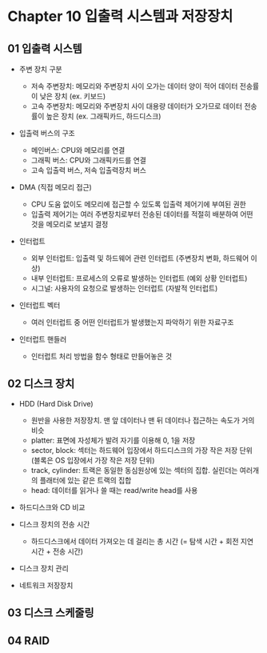 # Chapter 10 입출력 시스템과 저장장치

## 01 입출력 시스템

* 주변 장치 구분
  - 저속 주변장치: 메모리와 주변장치 사이 오가는 데이터 양이 적어 데이터 전송률이 낮은 장치 (ex. 키보드)
  - 고속 주변장치: 메모리와 주변장치 사이 대용량 데이터가 오가므로 데이터 전송률이 높은 장치 (ex. 그래픽카드, 하드디스크)

* 입출력 버스의 구조
  - 메인버스: CPU와 메모리를 연결
  - 그래픽 버스: CPU와 그래픽카드를 연결
  - 고속 입출력 버스, 저속 입출력장치 버스

* DMA (직접 메모리 접근)
  - CPU 도움 없이도 메모리에 접근할 수 있도록 입출력 제어기에 부여된 권한
  - 입출력 제어기는 여러 주변장치로부터 전송된 데이터를 적절히 배분하여 어떤 것을 메모리로 보낼지 결정

* 인터럽트
  - 외부 인터럽트: 입출력 및 하드웨어 관련 인터럽트 (주변장치 변화, 하드웨어 이상)
  - 내부 인터럽트: 프로세스의 오류로 발생하는 인터럽트 (예외 상황 인터럽트)
  - 시그널: 사용자의 요청으로 발생하는 인터럽트 (자발적 인터럽트)

* 인터럽트 벡터
  - 여러 인터럽트 중 어떤 인터럽트가 발생했는지 파악하기 위한 자료구조

* 인터럽트 핸들러
  - 인터럽트 처리 방법을 함수 형태로 만들어놓은 것

## 02 디스크 장치

* HDD (Hard Disk Drive)
  - 원반을 사용한 저장장치. 맨 앞 데이터나 맨 뒤 데이터나 접근하는 속도가 거의 비슷
  - platter: 표면에 자성체가 발려 자기를 이용해 0, 1을 저장
  - sector, block: 섹터는 하드웨어 입장에서 하드디스크의 가장 작은 저장 단위 (블록은 OS 입장에서 가장 작은 저장 단위)
  - track, cylinder: 트랙은 동일한 동심원상에 있는 섹터의 집합. 실린더는 여러개의 플래터에 있는 같은 트랙의 집합
  - head: 데이터를 읽거나 쓸 때는 read/write head를 사용

* 하드디스크와 CD 비교

* 디스크 장치의 전송 시간
  - 하드디스크에서 데이터 가져오는 데 걸리는 총 시간 (= 탐색 시간 + 회전 지연 시간 + 전송 시간)

* 디스크 장치 관리
* 네트워크 저장장치


## 03 디스크 스케줄링


## 04 RAID
